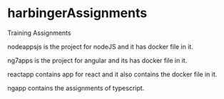 # harbingerAssignments
Training Assignments

nodeappsjs is the project for nodeJS and it has docker file in it.

ng7apps is the project for angular and its has docker file in it.

reactapp contains app for react and it also contains the docker file in it.

ngapp contains the assignments of typescript.


